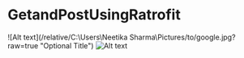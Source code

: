# GetandPostUsingRatrofit
![Alt text](/relative/C:\Users\Neetika Sharma\Pictures/to/google.jpg?raw=true "Optional Title")
![Alt text](https://i.ytimg.com/vi/4JGvDUlfk7Y/maxresdefault.jpg "Optional title")
